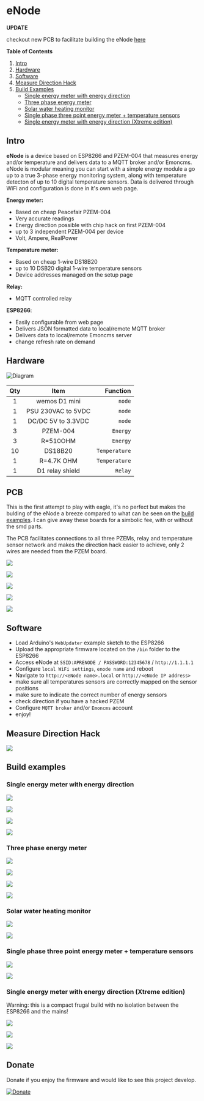 # eNode

**UPDATE**

checkout new PCB to facilitate building the eNode [here](#id101)

**Table of Contents**   
1. [Intro](#id1)
2. [Hardware](#id2)
3. [Software](#id3)
4. [Measure Direction Hack](#id4)
5. [Build Examples](#id5)
   - [Single energy meter with energy direction](#id6)
   - [Three phase energy meter](#id7)
   - [Solar water heating monitor](#id8)
   - [Single phase three point energy meter + temperature sensors](#id9)
   - [Single energy meter with energy direction (Xtreme edition)](#id10)



## Intro <a name="id1"></a>


**eNode** is a device based on ESP8266 and PZEM-004 that measures energy and/or temperature and delivers data to a MQTT broker and/or Emoncms. eNode is modular meaning you can start with a simple energy module a go up to a true 3-phase energy monitoring system, along with temperature detecton of up to 10 digital temperature sensors. Data is delivered through WiFi and configuration is done in it's own web page.


**Energy meter:**
  - Based on cheap Peacefair PZEM-004
  - Very accurate readings 
  - Energy direction possible with chip hack on first PZEM-004
  - up to 3 independent PZEM-004 per device
  - Volt, Ampere, RealPower

**Temperature meter:**
  - Based on cheap 1-wire DS18B20
  - up to 10 DSB20 digital 1-wire temperature sensors
  - Device addresses managed on the setup page

**Relay:**
  - MQTT controlled relay

**ESP8266**:
  - Easily configurable from web page
  - Delivers JSON formatted data to local/remote MQTT broker
  - Delivers data to local/remote Emoncms server
  - change refresh rate on demand





## Hardware <a name="id2"></a>

![Diagram](https://lh3.googleusercontent.com/e1DfGtuDOHP26ks97AbndyLBgnwTMQKkRq1iP9G3FVU9LVAItQy7oaT_N-G7u__ev1GwVheDQIT4FdfuTnYpeKXaBWdDkA-Hj8ABVrYQ7QMdZP-GNQVgKgIZV3G8cNY5jdXc4YkYQd31Ctxp7K26qBiDRz4ZabsLqoIqF-QRPAuusCwKpMDkOfXJpcTv5HSq1SGEhRiZfV27RDVZdenaQrf8q9VUYIf4BUmCWjhxIJC1U6ZtEUwBSjWuHwkXcHHz6rmBRi3fKQBbwzb-dS2X5vKwRFRTGck66H-jditREWfmHFMf6BCmInn1MypB31J1s-ZQw4ebJIZ6oqXXh0--bvhL2EViN4wZUSxpBGHI4pFWAHldrGt7cl5b3iP5ghdcrpyl_w1NgX3jell0uDbApxBli3oddDuJjr3MQ4tzG6eesagyHrXWTDTiqZRIb3pDDu4VGP2OkHRZExDRy51eAxpFR7kU23HwMWZw4Ci6SZus5xKCGuj209lCABqcidIjQKZ2Awd-2vVLVbmPZj4l4tqY5NSWbmggXl-4GVQazypX6jQOZ-DEINfM9rfzj-htv0cOkbhY2tOMi4pY2BtTZRiEv9_nZx-naJPWyDYqxS8sP8nqco0HUnkyBUIFP9x8XNTziEaPBNI6KZZIySMj9g4nM099wvj332Jgw2SMNg=w1369-h613-no)



Qty | Item | Function
:---: | :---: | ---:
1 | wemos D1 mini | `node`
1 | PSU 230VAC to 5VDC | `node`
1 | DC/DC 5V to 3.3VDC | `node`
3 | PZEM-004 | `Energy`
3 | R=510OHM | `Energy`
10 | DS18B20 | `Temperature`
1 |  R=4.7K OHM | `Temperature`
1| D1 relay shield|` Relay`




## PCB <a name="id101"></a>

This is the first attempt to play with eagle, it's no perfect but makes the bulding of the eNode a breeze compared to what can be seen on the [build examples](#id5). I can give away these boards for a simbolic fee, with or without the smd parts.

The PCB facilitates connections to all three PZEMs, relay and temperature sensor network and makes the direction hack easier to achieve, only 2 wires are needed from the PZEM board.

![](https://lh3.googleusercontent.com/NEc_kQRFDTeNxvboH8GIxkDYRM_Dq2dIFJZd2LFctrzeJEe2R-aHgQdqa_79k4U9DpSapXntOmc4KvMxwYBwRzowkVU_rYroKE_pH5Ra5mcZIL7AZrssB1QXc_EHBCuSjAXLgjGcetYhUWuetan5uZpetTlyDuT5CZiTFXMCp4exASH8qenkqQWf6_pN-HjyOntYRWli_2D_r5yblLHrh1wGCtamMDDE3QZiSkLudDRyIsz9bb8BTTm4lYwUiiODAX6ZfxJT0-T62qd8QKofDNVk1wGWgHrmkeiV519enRyz-Co9bzdpEVvxU_2y-cli45qUUBNiJZx0eT-lFPdqqckKXGqJ1ZqAGptJZsCBVp1TvnIkRA-_kRsPQcwH-csVdFfK6QwaFFEwZSBwfd2XTtrYZHTTgd8YcKR35_N_kOp4Y5NNy81kJvNgVuu0N_Mtfwc7oxZRpavpA7oPcNUtS6J2BXpOIP8YuyUXen25x9LImc395oYZgWWCKArER7lNfSA95cqKWRMCe5hzAJc56qy1JxLbMbDIY8nQXfqTWs5x30e8Vci-ua6xQyKTChgIguOPL0XTkiNna_WJqyAegIi9aLH3sdhLJ_ATm8qoUYQxvdPnIV73o3T2QJYdTexdV7q2Q7iq_0hNI8DYNK0MJcVP9FQxa-Y=w640-h360-no)


![](https://lh3.googleusercontent.com/HU9fX8JFt0rKF0XrCBbAlwlHgOyHA3THLVoT7ro5gGvCkmjD8OoPDafektCpCCH15Mn9c7ZOhCoskgRhOG8z4CyYyFvXGyptbbI9T2TUTgv98aMMw5ZOYsjSld1tvTLYfFr7tN-_jdI9SmiOpAwlSwb0qWQNruU4G2vgyVvCeP2RSb1h8eUZPps0Ex0fSQFWsZBZXDr_f_VnZIBSf0rSylr_Pb56ow0HMMPhoYhYILdP8GTkYhcOMuUFA5hu9catCmFR8w4IFD3c4BVdm_pJLncdbxCkmv0YMHdefBbHfB2H7uHcSFXHyow5E6usH_otYfQvLp52D2lJhR0SgOJOQogoIOBC3uMVCAez6w8L-YZ37AL7rfmvDpIkr2DsXl5Miwby9j-IVR4rlfcjXZYJHEChstdOximqjfPETNdB4P-dp95mzg6jeLKAzDafa2L1pLiBcrTOp6gzRvctq3vX9dmRaBdlX0i1r7dKi9mUHuml2N83uV_2GWTIBf5NlaQGUJM8DHPPZhHTyIMYHeM9D5Go0xnq9uCVJCNYJcItHlUzxbdqnJJMn0ncK_bQ3vO5SxHiGKrHRaPi1LqvFXOcF3Sjd4P4hmByhhjxW-X30HSdI-qa3VQVfXXVR5B_gQ2ko6Tl2A9NUpNPz0VXKfIJ3JMGImj7Pyc=w640-h360-no)

![](https://lh3.googleusercontent.com/F8UnbgLLdaC86SPwk1SIILQvEKyOf4AHvF2q1qkegtkafw25itxM7aF49WURd_r-NaAWzfwfAAMpzQ8uI8xeoV9fA6izfX3yO-bpKo9fN1Wtrx-e_fsU7d1xe1o9Ubhu-DaGsqbV5aNmLFQtDjuAcTjwaJaoAK9S5HnUc-nk4szCUiIIxhXRNTQI8GCyrfdiO3NDtj3OXL2_QEU2xDFbFbUjnBG02cnT1y2x4QqqKoE8Dj4QtVOnoF_h911Lgrhvantr-XIVmky3Pl7qthNnurjW3uCUoFk0Pw752XBEtz1memvZ8OMA8MNVRuECVSobCQzWOi2NFZ4wgY-oJRhDnlhNG5b7Z_5u0agWr-jWHABVfQVlAm1U8VIn-RbxtbwYoSweTYCNXERH8-9-liLTMEn6JcLTYXpfIPBh0WIIXIALxM0bCT1m9oy1uEUontuAgDA6pkCIAJ_WSNDW6jd762UDavkYZXVpLwvTsxwXhv6J7NkFDRSCJarhD77-Krii_zXy1P2C9ufVNLprmwoHMb4vslZ9GA5up9Eeno9_b_VmiyKi9CrjBHo-BhXwAe6dsJfjwLUvijzSVp9gDYEYnTNfKm54y8I_qF1wX2ljraJIJ3TArnmuDrrLROkne2Peo0DE9uY6gIW6OMkUphnyfz7QKKJXGOw=w640-h360-no)

![](https://lh3.googleusercontent.com/AKI4GsTzcPv9P3_1ZzJDnx4eWTgMIAOzT2_wEttk_z5OZ4hjADK8HaRWF04tdhIOpjVH389rqCaW83OkHH9Rd4bFwqO7BbQA4vHCOTnWl09YPMicXzje7Z3OPVXWOtjbaTO-uu5TETNs6erjCgkwJTbT2m3m9ueICL0XtcOFmpkiTsqj9io82d_nW6o2NFe3z5N69cVaAuTG2SlWuLmFnloGyIayJ-8IWnylDW3yC7lNcNpz4oE81mAwrWbSN8_greEwqjIDzez6SLwu9ntww97C5A2gMnlttFmy83XAOnVbEw_hQJgx1esWA9pVGivm17W-o3kUKqhQE4Op-fxN4vbWsc0SAR8fRqBRd0dg2y48K3k6I7kQTpkfmA_iHihke0n946r1t0n_Yy7oxfz-uiWgAn7vKvwxwSNdBXuybewk0FuatM_JB8waB-2HVAhrnhwV_qh9b0VMGO2HMMh_yHRVU8MZRrlumhEjQ1cIif9hhqEmZ94R78woLYDhGOTzzHoUS60aXFDdHxSzE4WzqRMVg5a96XEQwZr3AAt4Rl_sRBZDTWM98ZvsZH2LZhY5qOzvJJ9YHCXYQr_6KbfdvEcPkFNU0_QJJGkSd3FC3AQBW3bFx4o9Z8y6lrzq0SAPMinWZJxoWcetw7hUxvcsnh1Es1JP_0s=w640-h360-no)

![](https://lh3.googleusercontent.com/QJZmzj0rxXDiL3eNlPg2YZ3a9KcbvRSN8bu7WkhCdnyRto6q5xo0bU9WP0gb1mjUidUox4mZr3cqpTHk7w90-paVAw5Cz-jQVaSzi1jUSOEB3Tpm67CidaB4QIwuU878IGGq8TE9IirBkXUQO6ReAqiRtbduLLJ8VU4lal-OnJdenGHF_K5DxUgytZLfQtY8nOW0z54-S9_rBxA8JvGUuzOZMj2UKkM7pcfvrYNm9zw3QpCVpImYs_qoE2kwvk5-VfILb0JXm7ce3kJXOFjxZ2KhXqgyLJRdjdDyEbBDArCFzJbD_2pZE98fB03g7iaYiFs9WSRQLR1SO4ooU9KAhNVH2fNAhIrgNg7k16IA3fy2j-wAZvEoeuL20D9imVspABoM8wyip00dqcit27nMkGbFjFr6Hasi5X735PRSnIldOtMKXL73tGgTx044ttgUg5JCyWMlxlGb24c08MdlclW1T_kJG44WX83K6jj3h_8ZIoDjeFpT_Ia6FsqvcP75-xsC9o_DiqTwhtt5tu89GKlVmlzUwZIWDV6TOfZmzTazznySqyzi7hshhPe6MZ5FZ5-VrCGHApHYgCeC6KGhCcCVy-pf4FFeWfoVhC-QgAEkSIeY583MGllodHhC5QuLc_1UXyEDNEcg9TgcrOq834WYZDB79no=w640-h360-no)

## Software <a name="id3"></a>

- Load Arduino's `WebUpdater` example sketch to the ESP8266
- Upload the appropriate firmware located on the `/bin` folder to the ESP8266
- Access eNode at `SSID:APRENODE / PASSWORD:12345678` / `http://1.1.1.1`
- Configure `local WiFi settings`, `enode name` and reboot
- Navigate to `http://<eNode name>.local` or `http://<eNode IP address>`
- make sure all temperatures sensors are correctly mapped on the sensor positions
- make sure to indicate the correct number of energy sensors
- check direction if you have a hacked PZEM
- Configure `MQTT broker` and/or `Emoncms` account
- enjoy!


## Measure Direction Hack <a name="id4"></a>

![](https://lh3.googleusercontent.com/7oKvPvdqY3lP6zBprZ33XxJ7tKCSPjcxN2w-OqwHl_1SzNu80wvdnXQUsuom1qUd44zljcSAKoW6R_QD6Fw6dyNdrQpZGyCAt7fK76CRAaeEPu2qT8z-xMeqMLAlgMNtwaDBF7miqPXhsgoQ-rWaterlj8KB61w-i8nbBX3sqG_NviRIJFRPZu4y5Mk5QQHA83q366xY_NipzpD8CfSDKwin57H3Htds_hMZ-07q1bP9mxqiQBRQqcq6nFyu7SyfzQPI7FPg7txX6qM7KTZdOb53coQP14PXP9ZpZgZd6tcLpuRveteLxfdhUHiUXz74R1f_4OeA_25O--yq3BcZT_W89wb5o-ZRAX4VKxyWw7SOmyMhGib1QK7HJxYOTOWC5yf9IasuEWV_vbtsjChd_gD7Al2RD4akmTF-P8RQy6oLgGEKNINEdbHCTc4NhU0PtUVe3b90hhll2i0vlXHoQQ_Dcv1H4UQkiork0te3gWIpN9IEScdoKep3nyKpx4NwDmuup3uilXumtjUWld5qL1ifNlgKCKj39EcPMyswWAbB7pGrEsRqt0L_xvEW9gpEuPkjH6MUEL-biGVslIl6hkCvgLHb1iIcVd2EOjmNMurGXLUkB2KS3h3Vw4LIQRWzvFUrmJfLbP9hZKorvSnoDPO2MfHhwYYeXgx2m2J11w=w800-h402-no)


## Build examples <a name="id5"></a>

### Single energy meter with energy direction <a name="id6"></a>

![](https://lh3.googleusercontent.com/SBM5yHYrzJLQoWducXGPkJP71SLBFISQ5Ax2F3FiR5YQkcBkk9DWqZR7r-aBd-BZTT0_eq0TYaBDuSUKMblybQ1whlfn3Ab3sCUCO7kJJBTG1XEwTd10mAaM5Kt19AUJTuHebA=w950-h633-no)

![](https://lh3.googleusercontent.com/fvK73y97lwt9XNOW3CnfHvkaxsg_mGkCpjaeWlS1V7kmNOezYREGElTeSdUeQtUoeQrDrhrjbhK8eCq6I0wKU5o1dCPAh9ix5nl9WNi7oK3srrHYFp0hXPdFs4ISJVENF364A7twAo83JBGkdegbmWfHRgQ0SrsxLySK5FZoyt8fyfRkNT-PY8pJ9NQEDIwIkpAPap7HxxWhV0KkCY02K3HjTALmWMioNf7-FB8qsq3d1FrivQRjWFmIMcBf176prTXvYwDlLE_UdMoc7jcvEtkDrHI05PS2MuL_UQXRRxl3ugk6JgUeNr01-sHU-dxXNnx50Kx3dj33e6J7xvbAa3ke14q1TtleUau1d7FUImGaYr16uvBLu_60mLY91Lok_HZeb0LCQmoycGYtP398Y0F6a1ExSbyQujnSJ-zMq6xHkRINUWxQx0iV3aZYjVqYJKQBQV05HrmsGEp_p6RqMxAOGv_JbX2eguuIeCKBv1aaFC4VawgFauBRjBYATYbiJgeXABiU7HO9Wz0ycX6NTQtuk-wyRS_dit5uXAIvW4LrjBrZLu4fid2cApQQyCU5Y-yyUG6Jlq6-k3tTYeXe4Tvyz0YlkzCZdmjmn0Mttog1nww1gmk98-j3tvfigNqQeQL-DEA6BDVcSY5cjXySa3siI-SDANVZrzYjE7fXVg=w1319-h633-no)


![](https://lh3.googleusercontent.com/WklSgATVuYcM-uWvbv1qg55E02CUx65vQSYuu0rdVQBsc_ANtl6Y6VnednGCHvuDDJgTBmnBIoNl83vk3QXxfgnidPhTsvpPO1Nfrsi9RKvS4Sm8AGlZYS1ETrLe2WTAgLPpQQ=w1410-h737-no)


![](https://lh3.googleusercontent.com/sQ2G_MfHBDJgZtr_T6JmCbHzPJ0tjJ65jIqNFqcfjtzA-GOI7atpoX9LF5F_NyfGG5sIVLVW3Nkw8zpwZKXFduHe-lHJWSzEFdfq6-6qOtMNwXWco8yAiiEJuRivfRRX5k9SPA=w880-h282-no)


### Three phase energy meter <a name="id7"></a>

![](https://lh3.googleusercontent.com/lFx36pi3UEKvuJ2qYbtpFguBMdYHqDalrTyzYfMpJ6QEauFbN-FWTpCJb194URD0lFQuWnGRnPC9IVhM5hSQ8yW8yQG-qlcrPBA66at3fiLVNvpbyO8huPWIYGTkMBnIUtYm26PdR9uXiSEnjsl6J3pTGLOXD3ml4gpfDrUmTph6azpmuIuNogqD2aMiltb1xnjmrVW3IDMPG1lK0KD9EJCVmErBsmYO3THbocai0WbOm3nji5eVqjMjkVsnjNoq_8od44LKuXhRD6S3FyLAqMB2GhAaUMylOFMy1MYeswpV7-FJw6sxn5e6gVUjuuaassgb3GWwPzze9O-ix8DL3ow3HKpH5pxjQYOYonMsn6K4eaxno-wSZ3GFVay60ObxO_I9V-RbAVaF-ieE-dpDuLT7op7GzPBqxVaTbWEzweHOx6JiKF7nHEP6MrgxTVsdSkAHLDXw40UQI87A6i_EFgcIFeDXB6wZjHaYlRTB4G5hzbTIQXfr1oMywXrgVoNg-lMF1Hbzr8PgEdc1Fvtg_a4B4i8Tox6E8Ee9m8OVgw1mYuK419F-nFMuEBJt653Rfelz7v62tjP8Q1Evh7JaqDNR1K7sApte8ZGQa6a8c6ByLQwHckGxCVd8prbtLd_P8Zj8hNyJYykLXaHcxQ3f4LAbJzDnS46oUPKVWOXxDA=w480-h381-no)

![](https://lh3.googleusercontent.com/ub1PWoaaYFy7tjcKP3NMdjfcyy_1T3PzNMXWeNUh8XpMcnB6ppoux2o6ybINCb4YF8XOSAphxR3O-HAuFZyPVMpFlR26gftC5yqBesEXUbeBBvcPuQkCpGI4ImhlGNvRg_m8OSMk-2CEeb1wDeSex2sZFVybTSMVCFF0ratgtHhD9epSYo7Md6rKOOtR8SV6LqBSfAYKs2PjodtQtcLszY12ylb-NCLoY16C8IbbuLZuldwpNfwxwNEtC-55Uw9VtjsAD9dzvq-irZ3mqy67_wZcrr9Ba3PcNmUIolCeKH3Ry_ekCXQxMrn9nWhP8n70v14QbpR1aziz_AA6AsDeUHO8lunCqm24vMBvTeQNdQtcX0GkIiHel2F0WToG-pQCrgfuFMyIWGsGt13sPomGboG-IujlZO54pHCLRaJ-bQqArJtUP2TmK4V8lkNpKYEqL4XX_XK1IRpRqgT1X4UyhYEWZl6jFa6ADeu04gfg4iUS4OnU6Fsd6haVlp8jgq0nCm0c_rgZ50uGIzRNJjAIpZ5W48es9Srv1oHxDoQD6tCr60NMMRVPOOmjf-KCu1hWtSlrYn3Tp6TDLjI9LXhOhOqL_22RNCXkMU66JwiDXSMH-uoCmMPCMAGNCajNoBmUYvSLqzq45ZKzjAxlD8vBD79QBKptlcAn_e-jzTnR1g=w891-h635-no)

![](https://lh3.googleusercontent.com/SUtMuaYU9_C3L_J5VXKRoV2fLkUczk4VWAK_2BkKCeZveySMP-O4PEoQfYTDmTc43nil9ksVKdBbtjha8XoHf9IM3jX4muXXrghlTB1ynkGXtvvozB0KwNmbgyj4eRnWnqw9peWqxRMZABj9JrK1kGGYFE9ZvnnwFKE67_AycxmfGPepkMzeZRhMMdHIqfvkKvWynmy5cuIO9h5ADgGohU12Vowu8rLaJRkbKPfH6gQ4_Q_b4LcYZMJ-rcqfVG1OQcSr_ujL_DZzEjFp-IYaf1LCgKV1iOnYgqOmAJGR_13pU9VCijQSDh79NSgmFe4qQMk_5WqnwvHUR8REejvtnBPS5P8r_EGHO6s8NSbiZkeL0qppSdtgiFmgBy_ZGi8jhdN-fVDd83VaQY8ef1O5eTySVcSmW0dxyY3Sqj8i7trMEFXI9eRlPiZ1nK0OxpZqpmOGiwQnE2uqyO_8xstDdI2m0DcMa_r2anpgCGhtHBVExrtsEmGMDPaVxPwD8Qs1IDpKUaRLPs84aDwdWDnNMQBenOknIfgHP8ejUs-y2qzb9tZSKxbvFvtr0T6pucy8PVGK2zF3eN9M-pwvOXczWfWgQZaHdOroAkVuQuorKf0O1vSOMIBtng4-EHqeOqJ6NTSJXSP4HoK6FQCvU0iwrmNJr7xy8cZjmSZUQH_Atw=w472-h370-no)

![](https://lh3.googleusercontent.com/QeJ8_gS_vmSckQ2ZBuxvGNdT9uxHebwZyh364rR8FHZ3sgE6eujNlqYSh17tU7QitzIPzth_RtqV2tyLFnoq-_BQtpi-LL50eNbTqHphKlMxQh5xG7rPd_EwH4cyoz_E0b2d1iYBURK02n_uLU5wlgHnf62ou8vlJuOPQXtkhGTOSa2TI4yjJbd28SVJ9JxTYWnV6MSzD_9VzrmoQDelTw3cnSCSzI3w94WWsd0tdGuGCbkNClzOpsxJSL6FHArSmO0beChDl-OvW2VGb8FCRbK30v3fLIJdXdgtJOiRbj6-hFC5SGCcVW9Sl_4dpx19-k78MQryEiURxKDorgoJwIzx-rDmAOLA_yscJKjS09nMSgHunlyVPAX6uvgaD5XaH1d49AoArGhDe0gp_JlY-2R4cOoyf05p1gS2exxl2WN_YjQ18eQatBh1Kr0gq6whNqvlVUHdA9xzFtyvHaBxEOGZb02GhRgDr3waGkKuwcUT5rXbsAb-g7wEMcu_-M2-uvc2-xJC-Ya-GvYkIIDyLPCFltUy-54OE1YJKopCNo_U1ZUNYBXD7HEawd_BlMqZDU1SfFigiU7SKT6F3-95CtO8Ul1ZaK-Am4Y03IMSJgaR_VIJ0CwyDIB3LTVVD6KnSq8SJzUlLMHFDE7K68w72KpnWXfQkEypGe7THrEvAA=w1366-h584-no)



### Solar water heating monitor <a name="id8"></a>


![](https://lh3.googleusercontent.com/tFdkEL8ua9Wu-ubJ4VFyz7GXtDTRZISQmi7aNZxGzFM9dd4C9nc-lPJ7kovtw_w76qnt8mhJZDld6FUdZHhbYR3bouUoOmFnFZkJbu6Rh54rfo9W-EXe-QJ2BJDxecN_b1-HZA=w1328-h984-no)

![](https://lh3.googleusercontent.com/Kjry__9ISTqjh2ymNkWo4btD8tX7F3stuvma9M4x7LwTNFgYzQmJqs2DiBaSt-pQffBzdvVn0nI350bkH2Aqf5yRAR9vJB3h2svWvKawNcxoNPndNSPwJWIe42NDbmDsqRYE08M12syY_pv3VL2G-PPUdXZyL_r6GJhh7iEqjDezaxl9XUeGF0C-X1hd9y4akavBKDe3x1xT68up4fHglX50_l_TwaPRCqHTwuepshVV3g_xHVBbBUXYxs4NbQx2tErrwVcrVc06Amq0Xr83xBYMaYryKFXGyLaUwywLwX6nKcr_E7pjjDc4HKWna7fptINRo2Kogf8YSM7B7FS8uqWZWj4PNQTM-MLdvERkYrDsJ59aRyHOM3zvodYx_slDjbMGSV729nK-kb0rnlKCJKJRXfCu9QzY1018_9JTrLhnrs7LUdj7Fi3H1ZNxpK1sll6PyvNQsjW9F7ay96g96UJS0nEMErjKvyz0o51kNf6hbr7TrYjSqanpGFAlLul7qiGtQN4qS4lbKXC3eYXnzYSXC4K_I3Q_dJBr69Pts08EzVOP7mi-EpeAWN9xfLinLKdoh5XTjeeG8xYyTPUV6usZgaobb_HFlQEpZCUhx9lwcjSTtBouWsaBVpsSNCkuG-6yxpKl9Vq1EMJ-XqV_Ibn2vaVTxCK52D354MRPVw=w485-h595-no)


### Single phase three point energy meter + temperature sensors <a name="id9"></a>

![](https://lh3.googleusercontent.com/4TNofhn6XgbDWfB5Vy3fTMXBU3eEpPv2qGJiVXg1k4DyR8OhXb2wOtKr4gcQeAQeleT3dPNV570MK0fLHa-kvDiBpPCPHQ1jlnRBKeh3T-RfHlDuuAf3nAbqd7GbyfxLXktaCLOHvIaoJIxw0o1gRKzi8zrWWMfRKDp_w5OOR9E_Ef1yowT-bYkWTb8O1x2bqKBu7daBMgCKWSajoPW56bwUEElp0Pimn__CEJhloVevcrBVTbUvX2vT5eRQLaEzuvTROKQfC6l61Kbq5vJt9II_r3Fm93tIobBpjRM8qxEeMqzAtfvg7BwKWEmJrDm3m5KdPq6NxQMzqH7BsAbtotoalLiwUjF1K2GAqCDm480BRhQUqan4z-B6decHaWXQLtsFMyFh5-eusepbKKfI7bKsgj5StnvsV3N3nvQS2O0fgSi8zK3108sZEY-twaVZniZYedR79ZL3voSYmo_MW7FJ7h5RFXyswgGEgAr8bX2Xfi-I6wjTi4eQnswHMQaJ-rYFSrjEyni7zLfDID_Bv5G13PR63rlV0t8DUF-xwj4hSQzlnqvXMJnbflh2sbKkCSjsmZPPJIzkCHcxf2WURH2OeTVeaXtm7Btp2DsukpKweB2CTfTkaB4N_6oAwnWrqPrfVzG6a5Z6qtISHKcLM-J4iT7XSjnvOaEihi87dA=w648-h398-no)

![](https://lh3.googleusercontent.com/BZc7rxPkAizcA1MsoeSc3NuljXX6Rqzd766DGI7KEyPS6lk3bBi1ucrndeq2XFWTVcvZD72FCnDQ_jWR7vsf9b-HAef6bJuMdAJttUEG477DciE-uiFghomssKOI_40PhTXIjA=w433-h611-no)



### Single energy meter with energy direction (Xtreme edition) <a name="id10"></a>

Warning: this is a compact frugal build with no isolation between the ESP8266 and the mains!

![](https://lh3.googleusercontent.com/zfVH0FW_7isSsE43hgIIo6f_JBsGgUXJCjxrxWLMo9KzeSGNXmJbXRO4RChQ1zv0pUpSGDVIzW3gx8e_N2TZf6j66NkIwnR4qVug30acyMBYPGMEUF1ar9Ci0hbgLZ6fg5D2MRU_DF9y-MaG_llzDVRl19ps4LB46WDk1M-UUd5KvY436vjlVwYPYPaIKdk6fVHm2JZNhST9ZDNntbOlfEtbIdEvYicy2oHPAQBEfSaMjf9eGmu25gXo_WEGvkmHto9O9tMzB-TmMHatnd_2SCe8ZILOp2jdOkt3AIDxnhF2Xb6QTZ9538DBG6-JK5r3Pj7W8y25ymSas8aMmABAn2mtC8qbI9IXEoxzgIZ01dNfGc_22I8cCs6Scq-ZH4vGY28awb01GOqBUb0_C8xYjLLskUdqw5QaWXRqiIe4m9nBR04XnIN_FyvXmSFc6X2uNwnQp21m0dHTebDJ1ISJb16l88E898zaz_DFmGrvJXQa8HM_j5BBrJAwfj72C54Ly0UeeGiI0joAWHoJUN71vnFCPml9xXQVn7KhUEjlkHbc8hlPWdgoo_rE8-hlyoswUdbUfKz5aqinh8MIAkxXFnz8GfJTX1amsAfeV6NM6awHoys6owQIPjQMyfkkpLwHEY2oCZ6SsAuGUQCcAnDiW2FW6TYSEOgv76it26hMAA=w782-h363-no)

![](https://lh3.googleusercontent.com/mMYq36Ngz_BdnH_Tc_D1jCMxPggqqar46_g5UEC1OIMj1TxcqbUo42uABXASkviCf-BxGsrGYiaJRexvZfFzlh4uxsM0jiOeKqV86nZtRlNJdAaXVJ9A_xzYIOi7sIl4dPjXgiQ7eIK_s34soG31cO8FIx1WucoC4XdQtDD6LqEoa31MztCHwKqSXh1vZC9mvCKYtvrktMi5FJ9dldUXNQ-K3EQCmXJZmKoQLEANr3P89PGg8cBoQKim8xPoNjhWIurOA3BCVv3-D5EDZqC7YiTauBQGyCE_h4KnIqDC3D_M-77w9k-ZT2YpFcALUzpNu1H2SWvxAyjUSJWxvgn6kOcKvrfMCKQvV9bKFMbIyTZVFg-z_HMdm3o16JAHdDUw-cCQjGVoffTwtUQ0Jm4nFKi92cez0abz2rxarfsUG1SEMBmXiURlIrtGJlKLA94ia9Q4CYeUi2AaS7yi_XK2MWCiPMD7wENgC_qqVw1b0pzK70quHQyoimmVpBgibCxDQT2Oywa7B-W5sOQsqbjLM17nnv9UvIbubx_NsJX7H1VUQOG1oGqaLCb3TBKlAi0oEOWXnszF2sBfFiof7LYpGz3oRSTs2x6tw_1NKLNkn6CXrKkRxwqK3dMRYJUW7x_gUaikC6cPqSrKLopSko32DVhdX5jrXZVIC-yHzEwtfg=w782-h348-no)

![](https://lh3.googleusercontent.com/v8S4-ADFeqpWfXBl0sVnBg0W3_lTEPHlxwk3R8cSesZJzsmoB7lOYjI1B-CLbNvr1PrIKuEotIOAbISVBfFGEk0c0O7BcypL5m8_0P_t9jv9j6ap1tJ6lvdtuBJJnRN27nkMnagQMKCCn24Xty61UQvvz1Ydtf1lZkHXew7_RbWIPMbhPvYCh8JrGM7wFLaxIT9ZpBPkaAhOe95YMYKozrMRlEunXybv4W4kqYP0oIeCrRw0N8LfbrlfbRklFZUTWak-EAELOwzbn5QDgHVrfmYqlGSnVsWURScK-WXomCyyaP06fCW0k4aQe7iIbTFktYkKDazrOSzSkwUXY5M5TbRZqhiMHDJAeihRkMt_X9o-5FeFC8LDPlmeeZgup66F1FJCcE4RxRwusxnQ86wvwh26Bc6a6BzXtWEaEouoiEU5zNyiU8KdEGrELJ8yDxiinwQEoeCPtI00aeySg9sKn3hi6eCoCkBHDx3SImiZ3aCESdcGHU5fypgerGp84aVUNw5O8cqaUdjhI5_r1jFQMcOEnqivfZ0bygEGSxsR0N5jg3x6hMazJRJLDzw4amDQZmvgcOtSzRy8ERYKPg_gWKJLhne6zT251-uXYRxpulYStXH-mH5XhYkXRJi7ZWfgq0Gfd4cnoAyrr0-j7GDbLDtL8TYLAa39zkB2up9Srw=w503-h398-no)






## Donate

Donate if you enjoy the firmware and would like to see this project develop.

[![Donate](https://img.shields.io/badge/Donate-PayPal-green.svg)](https://www.paypal.me/APREBELO)
